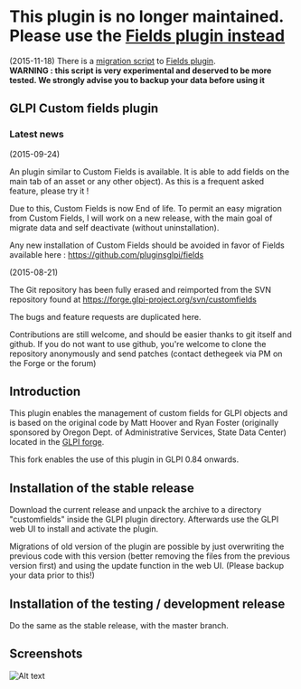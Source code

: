 # This plugin is no longer maintained. Please use the [Fields plugin instead](https://github.com/pluginsglpi/fields)

(2015-11-18) There is a [migration script](https://github.com/pluginsGLPI/customfields/blob/master/scripts/migrate-to-fields.php) to [Fields plugin](https://github.com/pluginsglpi/fields).  
**WARNING : this script is very experimental and deserved to be more tested. We strongly advise you to backup your data before using it**

## GLPI Custom fields plugin

### Latest news

(2015-09-24)

An plugin similar to Custom Fields is available. It is able to add fields on the main tab of an asset or any other object). As this is a frequent asked feature, please try it !

Due to this, Custom Fields is now End of life. To permit an easy migration from Custom Fields, I will work on a new release, with the main goal of migrate data and self deactivate (without uninstallation).

Any new installation of Custom Fields should be avoided in favor of Fields available here : https://github.com/pluginsglpi/fields


(2015-08-21)

The Git repository has been fully erased and reimported from the SVN repository found at https://forge.glpi-project.org/svn/customfields

The bugs and feature requests are duplicated here.

Contributions are still welcome, and should be easier thanks to git itself and github. If you do not want to use github, you're welcome to clone the repository anonymously and send patches (contact dethegeek via PM on the Forge or the forum)

## Introduction

This plugin enables the management of custom fields for GLPI objects and is
based on the original code by Matt Hoover and Ryan Foster (originally
sponsored by Oregon Dept. of Administrative Services,
State Data Center) located in the [GLPI forge][].

This fork enables the use of this plugin in GLPI 0.84 onwards.

## Installation of the stable release

Download the current release and unpack the archive to a directory
"customfields" inside the GLPI plugin directory. Afterwards use the GLPI web
UI to install and activate the plugin.

Migrations of old version of the plugin are possible by just overwriting the
previous code with this version (better removing the files from the previous
version first) and using the update function in the web UI. (Please backup
your data prior to this!)

## Installation of the testing / development release

Do the same as the stable release, with the master branch.

[GLPI forge]: https://forge.glpi-project.org/svn/customfields

## Screenshots

![Alt text](../plugin-repo/screenshot-001.png?raw=true "List of supported assets")
